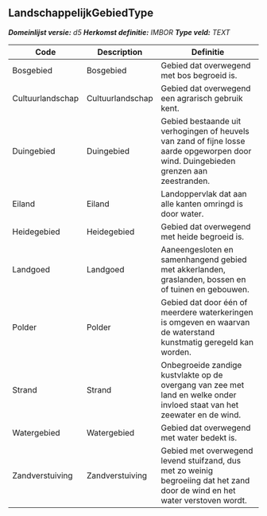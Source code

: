 ﻿## LandschappelijkGebiedType

*__Domeinlijst versie:__ d5*
*__Herkomst definitie:__ IMBOR*
*__Type veld:__ TEXT*

|__Code__ |__Description__ |__Definitie__	|
|	---	|	---	|   ---	| 
| Bosgebied | Bosgebied | Gebied dat overwegend met bos begroeid is. |
| Cultuurlandschap | Cultuurlandschap | Gebied dat overwegend een agrarisch gebruik kent. |
| Duingebied | Duingebied | Gebied bestaande uit verhogingen of heuvels van zand of fijne losse aarde opgeworpen door wind. Duingebieden grenzen aan zeestranden. |
| Eiland | Eiland | Landoppervlak dat aan alle kanten omringd is door water. |
| Heidegebied | Heidegebied | Gebied dat overwegend met heide begroeid is. |
| Landgoed | Landgoed | Aaneengesloten en samenhangend gebied met akkerlanden, graslanden, bossen en of tuinen en gebouwen. |
| Polder | Polder | Gebied dat door één of meerdere waterkeringen is omgeven en waarvan de waterstand kunstmatig geregeld kan worden. |
| Strand | Strand | Onbegroeide zandige kustvlakte op de overgang van zee met land en welke onder invloed staat van het zeewater en de wind. |
| Watergebied | Watergebied | Gebied dat overwegend met water bedekt is. |
| Zandverstuiving | Zandverstuiving | Gebied met overwegend levend stuifzand, dus met zo weinig begroeiing dat het zand door de wind en het water verstoven wordt. |

